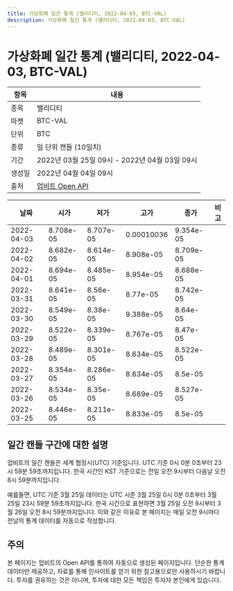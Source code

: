 ```yaml
---
title: 가상화폐 일간 통계 (밸리디티, 2022-04-03, BTC-VAL)
description: 가상화폐 일간 통계 (밸리디티, 2022-04-03, BTC-VAL)
---
```



가상화폐 일간 통계 (밸리디티, 2022-04-03, BTC-VAL)
===

|항목|내용|
|--|--|
|종목|밸리디티|
|마켓|BTC-VAL|
|단위|BTC|
|종류|일 단위 캔들 (10일치)|
|기간|2022년 03월 25일 09시 - 2022년 04월 03일 09시|
|생성일|2022년 04월 04일 09시|
|출처|[업비트 Open API](https://docs.upbit.com)|


|날짜|시가|저가|고가|종가|비고|
|--|--|--|--|--|--|
|2022-04-03|8.708e-05|8.707e-05|0.00010036|9.354e-05|    |
|2022-04-02|8.682e-05|8.614e-05|8.908e-05|8.709e-05|    |
|2022-04-01|8.694e-05|8.485e-05|8.954e-05|8.688e-05|    |
|2022-03-31|8.641e-05|8.56e-05|8.77e-05|8.742e-05|    |
|2022-03-30|8.549e-05|8.38e-05|9.388e-05|8.64e-05|    |
|2022-03-29|8.522e-05|8.339e-05|8.767e-05|8.47e-05|    |
|2022-03-28|8.489e-05|8.301e-05|8.634e-05|8.522e-05|    |
|2022-03-27|8.354e-05|8.286e-05|8.634e-05|8.5e-05|    |
|2022-03-26|8.534e-05|8.35e-05|8.689e-05|8.527e-05|    |
|2022-03-25|8.446e-05|8.211e-05|8.833e-05|8.5e-05|    |


일간 캔들 구간에 대한 설명
---


업비트의 일간 캔들은 세계 협정시(UTC) 기준입니다. 
UTC 기준 0시 0분 0초부터 23시 59분 59초까지입니다. 
한국 시간인 KST 기준으로는 전일 오전 9시부터 다음날 오전 8시 59분까지입니다. 


예를들면, UTC 기준 3월 25일 데이터는 UTC 시준 3월 25일 0시 0분 0초부터 3월 25일 23시 59분 59초까지입니다. 
한국 시간으로 표현하면 3월 25일 오전 9시부터 3월 26일 오전 8시 59분까지입니다. 
이와 같은 이유로 본 페이지는 매일 오전 9시마다 전날의 통계 데이터를 자동으로 작성합니다. 


주의
---


본 페이지는 업비트의 Open API를 통하여 자동으로 생성된 페이지입니다. 
단순한 통계 데이터만 제공하고, 자료를 통해 인사이트를 얻기 위한 참고용으로만 사용하시기 바랍니다. 
투자를 권유하는 것은 아니며, 투자에 대한 모든 책임은 투자자 본인에게 있습니다. 
